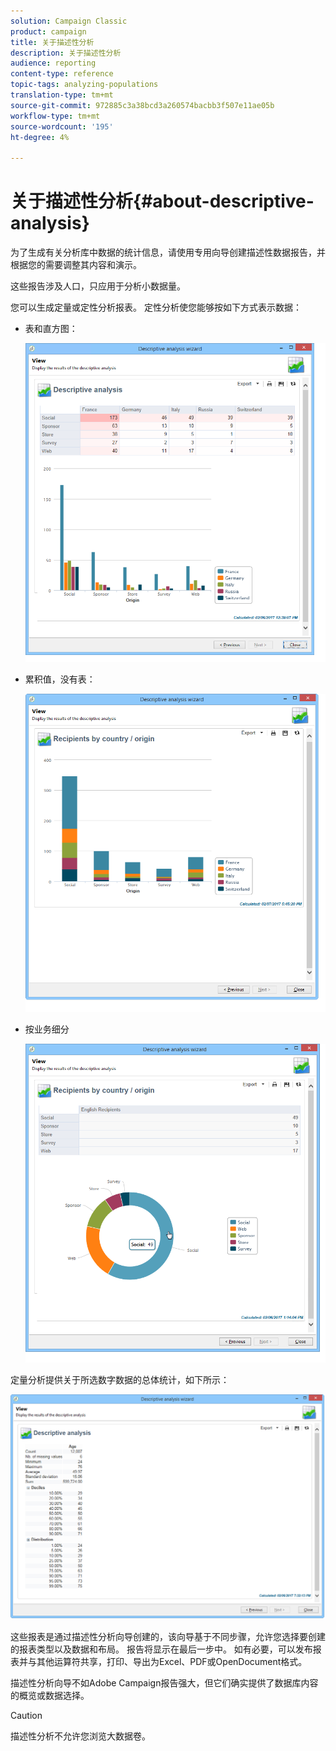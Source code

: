 ```yaml
---
solution: Campaign Classic
product: campaign
title: 关于描述性分析
description: 关于描述性分析
audience: reporting
content-type: reference
topic-tags: analyzing-populations
translation-type: tm+mt
source-git-commit: 972885c3a38bcd3a260574bacbb3f507e11ae05b
workflow-type: tm+mt
source-wordcount: '195'
ht-degree: 4%

---
```



# 关于描述性分析{#about-descriptive-analysis}

为了生成有关分析库中数据的统计信息，请使用专用向导创建描述性数据报告，并根据您的需要调整其内容和演示。

这些报告涉及人口，只应用于分析小数据量。

您可以生成定量或定性分析报表。 定性分析使您能够按如下方式表示数据：

* 表和直方图：

   ![](assets/reporting_descriptive_sample_1.png)

* 累积值，没有表：

   ![](assets/reporting_descriptive_sample_3.png)

* 按业务细分

   ![](assets/reporting_descriptive_sample_2.png)

定量分析提供关于所选数字数据的总体统计，如下所示：

![](assets/reporting_descriptive_quantitative_sample.png)

这些报表是通过描述性分析向导创建的，该向导基于不同步骤，允许您选择要创建的报表类型以及数据和布局。 报告将显示在最后一步中。 如有必要，可以发布报表并与其他运算符共享，打印、导出为Excel、PDF或OpenDocument格式。

描述性分析向导不如Adobe Campaign报告强大，但它们确实提供了数据库内容的概览或数据选择。

>[!CAUTION]
>
>描述性分析不允许您浏览大数据卷。

